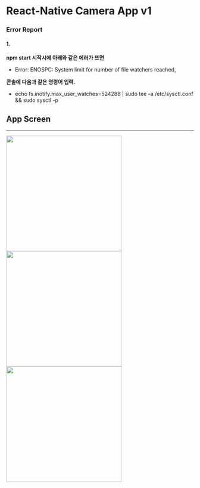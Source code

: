 # React-Native Camera App v1

### Error Report
#### 1.
**npm start 시작시에 아래와 같은 에러가 뜨면** 
- Error: ENOSPC: System limit for number of file watchers reached, 

**콘솔에 다음과 같은 명령어 입력.**
- echo fs.inotify.max_user_watches=524288 | sudo tee -a /etc/sysctl.conf && sudo sysctl -p

## App Screen
-----------------
<div>
  <img width="310" src="https://user-images.githubusercontent.com/68880055/100563298-6c4e8080-3301-11eb-912c-140439610543.png">
  <img width="310" src="https://user-images.githubusercontent.com/68880055/100563288-66f13600-3301-11eb-9a3f-74ef64fedbe1.PNG">
  <img width="310" src="https://user-images.githubusercontent.com/68880055/100563300-6e184400-3301-11eb-92bf-ecbef2694b1d.PNG">
</div>
